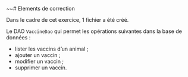 ~~# Elements de correction

Dans le cadre de cet exercice, 1 fichier a été créé.

Le DAO `VaccineDao` qui permet les opérations suivantes dans la base de données :

* lister les vaccins d’un animal ; 
* ajouter un vaccin ; 
* modifier un vaccin ; 
* supprimer un vaccin.
